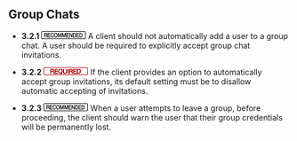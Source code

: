 Group Chats
-----------

- **3.2.1** ![](/badge/rec.png) A client should not automatically add a user to a group
  chat. A user should be required to explicitly accept group chat invitations.

- **3.2.2** ![](/badge/req.png) If the client provides an option to automatically accept
  group invitations, its default setting must be to disallow automatic
  accepting of invitations.

- **3.2.3** ![](/badge/rec.png) When a user attempts to leave a group, before proceeding,
  the client should warn the user that their group credentials will be
  permanently lost.
